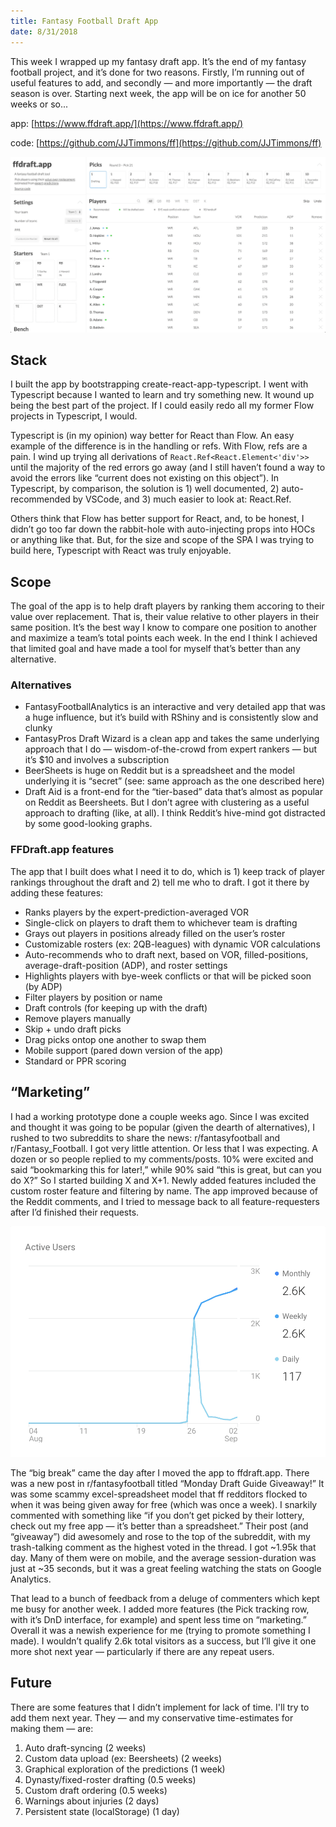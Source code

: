```yaml
---
title: Fantasy Football Draft App
date: 8/31/2018
---
```


This week I wrapped up my fantasy draft app. It’s the end of my fantasy football project, and it’s done for two reasons. Firstly, I’m running out of useful features to add, and secondly — and more importantly — the draft season is over. Starting next week, the app will be on ice for another 50 weeks or so...

app: [https://www.ffdraft.app/](https://www.ffdraft.app/)

code: [https://github.com/JJTimmons/ff](https://github.com/JJTimmons/ff)

![ffdraft.app screenshot](./1.png)

## Stack

I built the app by bootstrapping create-react-app-typescript. I went with Typescript because I wanted to learn and try something new. It wound up being the best part of the project. If I could easily redo all my former Flow projects in Typescript, I would.

Typescript is (in my opinion) way better for React than Flow. An easy example of the difference is in the handling or refs. With Flow, refs are a pain. I wind up trying all derivations of `React.Ref<React.Element<'div'>>` until the majority of the red errors go away (and I still haven’t found a way to avoid the errors like “current does not existing on this object”). In Typescript, by comparison, the solution is 1) well documented, 2) auto-recommended by VSCode, and 3) much easier to look at: React.Ref<HTMLDivElement>.

Others think that Flow has better support for React, and, to be honest, I didn’t go too far down the rabbit-hole with auto-injecting props into HOCs or anything like that. But, for the size and scope of the SPA I was trying to build here, Typescript with React was truly enjoyable.

## Scope

The goal of the app is to help draft players by ranking them accoring to their value over replacement. That is, their value relative to other players in their same position. It’s the best way I know to compare one position to another and maximize a team’s total points each week. In the end I think I achieved that limited goal and have made a tool for myself that’s better than any alternative.

### Alternatives

- FantasyFootballAnalytics is an interactive and very detailed app that was a huge influence, but it’s build with RShiny and is consistently slow and clunky
- FantasyPros Draft Wizard is a clean app and takes the same underlying approach that I do — wisdom-of-the-crowd from expert rankers — but it’s \$10 and involves a subscription
- BeerSheets is huge on Reddit but is a spreadsheet and the model underlying it is “secret” (see: same approach as the one described here)
- Draft Aid is a front-end for the “tier-based” data that’s almost as popular on Reddit as Beersheets. But I don’t agree with clustering as a useful approach to drafting (like, at all). I think Reddit’s hive-mind got distracted by some good-looking graphs.

### FFDraft.app features

The app that I built does what I need it to do, which is 1) keep track of player rankings throughout the draft and 2) tell me who to draft. I got it there by adding these features:

- Ranks players by the expert-prediction-averaged VOR
- Single-click on players to draft them to whichever team is drafting
- Grays out players in positions already filled on the user’s roster
- Customizable rosters (ex: 2QB-leagues) with dynamic VOR calculations
- Auto-recommends who to draft next, based on VOR, filled-positions, average-draft-position (ADP), and roster settings
- Highlights players with bye-week conflicts or that will be picked soon (by ADP)
- Filter players by position or name
- Draft controls (for keeping up with the draft)
- Remove players manually
- Skip + undo draft picks
- Drag picks ontop one another to swap them
- Mobile support (pared down version of the app)
- Standard or PPR scoring

## “Marketing”

I had a working prototype done a couple weeks ago. Since I was excited and thought it was going to be popular (given the dearth of alternatives), I rushed to two subreddits to share the news: r/fantasyfootball and r/Fantasy_Football. I got very little attention. Or less that I was expecting. A dozen or so people replied to my comments/posts. 10% were excited and said “bookmarking this for later!,” while 90% said “this is great, but can you do X?” So I started building X and X+1. Newly added features included the custom roster feature and filtering by name. The app improved because of the Reddit comments, and I tried to message back to all feature-requesters after I’d finished their requests.

![google analytics](./2.png)

The “big break” came the day after I moved the app to ffdraft.app. There was a new post in r/fantasyfootball titled “Monday Draft Guide Giveaway!” It was some scammy excel-spreadsheet model that ff redditors flocked to when it was being given away for free (which was once a week). I snarkily commented with something like “if you don’t get picked by their lottery, check out my free app — it’s better than a spreadsheet.” Their post (and “giveaway”) did awesomely and rose to the top of the subreddit, with my trash-talking comment as the highest voted in the thread. I got ~1.95k that day. Many of them were on mobile, and the average session-duration was just at ~35 seconds, but it was a great feeling watching the stats on Google Analytics.

That lead to a bunch of feedback from a deluge of commenters which kept me busy for another week. I added more features (the Pick tracking row, with it’s DnD interface, for example) and spent less time on “marketing.” Overall it was a newish experience for me (trying to promote something I made). I wouldn’t qualify 2.6k total visitors as a success, but I’ll give it one more shot next year — particularly if there are any repeat users.

## Future

There are some features that I didn’t implement for lack of time. I'll try to add them next year. They — and my conservative time-estimates for making them — are:

1. Auto draft-syncing (2 weeks)
2. Custom data upload (ex: Beersheets) (2 weeks)
3. Graphical exploration of the predictions (1 week)
4. Dynasty/fixed-roster drafting (0.5 weeks)
5. Custom draft ordering (0.5 weeks)
6. Warnings about injuries (2 days)
7. Persistent state (localStorage) (1 day)
